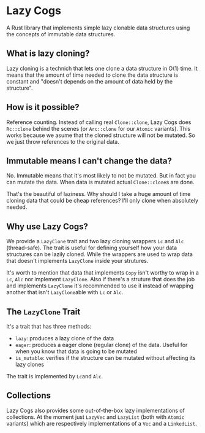 # Lazy Cogs

A Rust library that implements simple lazy clonable data structures using the concepts of immutable data structures.

## What is lazy cloning?

Lazy cloning is a technich that lets one clone a data structure in O(1) time. It means that the amount of time needed to clone the data structure is constant and "doesn't depends on the amount of data held by the structure".

## How is it possible?

Reference counting. Instead of calling real `Clone::clone`, Lazy Cogs does `Rc::clone` behind the scenes (or `Arc::clone` for our `Atomic` variants). This works because we asume that the cloned structure will not be mutated. So we just throw references to the original data.

## Immutable means I can't change the data?

No. Immutable means that it's most likely to not be mutated. But in fact you can mutate the data. When data is mutated actual `Clone::clone`s are done.

That's the beautiful of laziness. Why should I take a huge amount of time cloning data that could be cheap references? I'll only clone when absolutely needed.

## Why use Lazy Cogs?

We provide a `LazyClone` trait and two lazy cloning wrappers `Lc` and `Alc` (thread-safe).
The trait is useful for defining yourself how your data structures can be lazily cloned. While the wrappers are used to wrap data that doesn't implements `LazyClone` inside your strutures.

It's worth to mention that data that implements `Copy` isn't worthy to wrap in a `Lc`, `Alc` nor implement `LazyClone`. Also if there's a struture that does the job and implements `LazyClone` it's recommended to use it instead of wrapping another that isn't `LazyClone`able with `Lc` or `Alc`.

## The `LazyClone` Trait

It's a trait that has three methods:

- `lazy`: produces a lazy clone of the data
- `eager`: produces a eager clone (regular clone) of the data. Useful for when you know that data is going to be mutated
- `is_mutable`: verifies if the structure can be mutated without affecting its lazy clones

The trait is implemented by `Lc`and `Alc`.

## Collections

Lazy Cogs also provides some out-of-the-box lazy implementations of collections. At the moment just `LazyVec` and `LazyList` (both with `Atomic` variants) which are respectively implementations of a `Vec` and a `LinkedList`.
